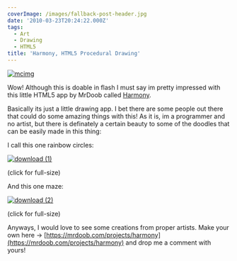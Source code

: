 ```yaml
---
coverImage: /images/fallback-post-header.jpg
date: '2010-03-23T20:24:22.000Z'
tags:
  - Art
  - Drawing
  - HTML5
title: 'Harmony, HTML5 Procedural Drawing'
---
```


[![](https://mikecann.co.uk/wp-content/uploads/2010/03/mcimg.png "mcimg")](https://mikecann.co.uk/wp-content/uploads/2010/03/mcimg.png)

Wow! Although this is doable in flash I must say im pretty impressed with this little HTML5 app by MrDoob called [Harmony](https://mrdoob.com/projects/harmony).

<!-- more -->

Basically its just a little drawing app. I bet there are some people out there that could do some amazing things with this! As it is, im a programmer and no artist, but there is definately a certain beauty to some of the doodles that can be easily made in this thing:

I call this one rainbow circles:

[![](https://mikecann.co.uk/wp-content/uploads/2010/03/download-1.png "download (1)")](https://mikecann.co.uk/wp-content/uploads/2010/03/download-1.png)

(click for full-size)

And this one maze:

[![](https://mikecann.co.uk/wp-content/uploads/2010/03/download-2.png "download (2)")](https://mikecann.co.uk/wp-content/uploads/2010/03/download-2.png)

(click for full-size)

Anyways, I would love to see some creations from proper artists. Make your own here -&gt; [https://mrdoob.com/projects/harmony](https://mrdoob.com/projects/harmony) and drop me a comment with yours!
